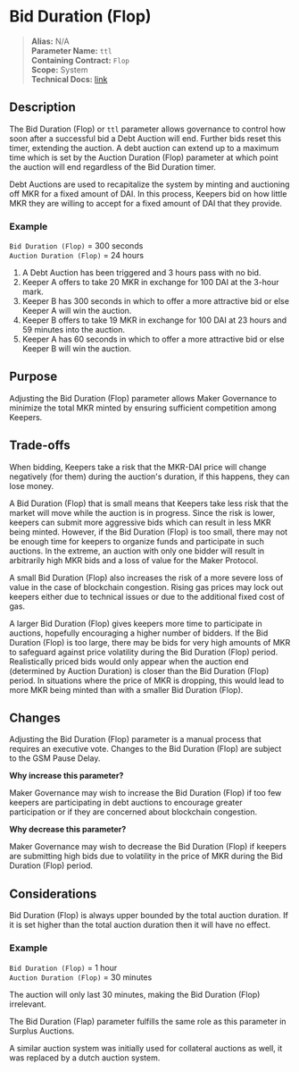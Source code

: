 # Bid Duration (Flop)

>**Alias:** N/A  
>**Parameter Name:** `ttl`  
>**Containing Contract:** `Flop`  
>**Scope:** System  
>**Technical Docs:** [link](https://docs.makerdao.com/smart-contract-modules/system-stabilizer-module/flop-detailed-documentation)  

## Description
The Bid Duration (Flop) or `ttl` parameter allows governance to control how soon after a successful bid a Debt Auction will end. Further bids reset this timer, extending the auction. A debt auction can extend up to a maximum time which is set by the Auction Duration (Flop) parameter at which point the auction will end regardless of the Bid Duration timer.

Debt Auctions are used to recapitalize the system by minting and auctioning off MKR for a fixed amount of DAI. In this process, Keepers bid on how little MKR they are willing to accept for a fixed amount of DAI that they provide. 

### Example

`Bid Duration (Flop)` = 300 seconds  
`Auction Duration (Flop)` = 24 hours  

1. A Debt Auction has been triggered and 3 hours pass with no bid.
2. Keeper A offers to take 20 MKR in exchange for 100 DAI at the 3-hour mark.
3. Keeper B has 300 seconds in which to offer a more attractive bid or else Keeper A will win the auction.
4. Keeper B offers to take 19 MKR in exchange for 100 DAI at 23 hours and 59 minutes into the auction.
5. Keeper A has 60 seconds in which to offer a more attractive bid or else Keeper B will win the auction.

## Purpose
Adjusting the Bid Duration (Flop) parameter allows Maker Governance to minimize the total MKR minted by ensuring sufficient competition among Keepers.

## Trade-offs
When bidding, Keepers take a risk that the MKR-DAI price will change negatively (for them) during the auction's duration, if this happens, they can lose money.

A Bid Duration (Flop) that is small means that Keepers take less risk that the market will move while the auction is in progress. Since the risk is lower, keepers can submit more aggressive bids which can result in less MKR being minted. However, if the Bid Duration (Flop) is too small, there may not be enough time for keepers to organize funds and participate in such auctions. In the extreme, an auction with only one bidder will result in arbitrarily high MKR bids and a loss of value for the Maker Protocol.

A small Bid Duration (Flop) also increases the risk of a more severe loss of value in the case of blockchain congestion. Rising gas prices may lock out keepers either due to technical issues or due to the additional fixed cost of gas. 

A larger Bid Duration (Flop) gives keepers more time to participate in auctions, hopefully encouraging a higher number of bidders. If the Bid Duration (Flop) is too large, there may be bids for very high amounts of MKR to safeguard against price volatility during the Bid Duration (Flop) period. Realistically priced bids would only appear when the auction end (determined by Auction Duration) is closer than the Bid Duration (Flop) period. In situations where the price of MKR is dropping, this would lead to more MKR being minted than with a smaller Bid Duration (Flop).

## Changes
Adjusting the Bid Duration (Flop) parameter is a manual process that requires an executive vote. Changes to the Bid Duration (Flop) are subject to the GSM Pause Delay.

**Why increase this parameter?**

Maker Governance may wish to increase the Bid Duration (Flop) if too few keepers are participating in debt auctions to encourage greater participation or if they are concerned about blockchain congestion.

**Why decrease this parameter?**

Maker Governance may wish to decrease the Bid Duration (Flop) if keepers are submitting high bids due to volatility in the price of MKR during the Bid Duration (Flop) period.

## Considerations
Bid Duration (Flop) is always upper bounded by the total auction duration. If it is set higher than the total auction duration then it will have no effect. 

### Example
`Bid Duration (Flop)` = 1 hour  
`Auction Duration (Flop)` = 30 minutes

The auction will only last 30 minutes, making the Bid Duration (Flop) irrelevant.

The Bid Duration (Flap) parameter fulfills  the same role as this parameter in Surplus Auctions.

A similar auction system was initially used for collateral auctions as well, it was replaced by a dutch auction system. 
